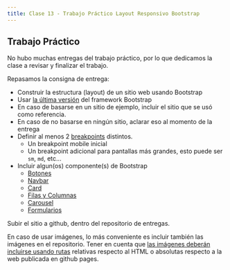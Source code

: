 ```yaml
---
title: Clase 13 - Trabajo Práctico Layout Responsivo Bootstrap
---
```


## Trabajo Práctico

No hubo muchas entregas del trabajo práctico, por lo que dedicamos la clase a revisar y finalizar el trabajo.

Repasamos la consigna de entrega:

- Construir la estructura (layout) de un sitio web usando Bootstrap
- Usar [la última versión](https://getbootstrap.com/docs/versions/) del framework Bootstrap
- En caso de basarse en un sitio de ejemplo, incluir el sitio que se usó como referencia.
- En caso de no basarse en ningún sitio, aclarar eso al momento de la entrega
- Definir al menos 2 [breakpoints](https://getbootstrap.com/docs/5.3/layout/breakpoints/#available-breakpoints) distintos.
    - Un breakpoint mobile inicial
    - Un breakpoint adicional para pantallas más grandes, esto puede ser `sm`, `md`, etc...
- Incluir algun(os) componente(s) de Bootstrap
    - [Botones](https://getbootstrap.com/docs/5.3/components/buttons/)
    - [Navbar](https://getbootstrap.com/docs/5.3/components/navbar/)
    - [Card](https://getbootstrap.com/docs/5.3/components/card/)
    - [Filas y Columnas](https://getbootstrap.com/docs/5.3/layout/columns/)
    - [Carousel](https://getbootstrap.com/docs/5.3/components/carousel/)
    - [Formularios](https://getbootstrap.com/docs/5.3/forms/overview/)

Subir el sitio a github, dentro del repositorio de entregas.

En caso de usar imágenes, lo más conveniente es incluir también las imágenes en el repositorio. Tener en cuenta que [las imágenes deberán incluirse usando rutas](https://developer.mozilla.org/es/docs/Learn/HTML/Multimedia_and_embedding/Images_in_HTML#%C2%BFc%C3%B3mo_ponemos_una_imagen_en_una_p%C3%A1gina_web) relativas respecto al HTML o absolutas respecto a la web publicada en github pages.
